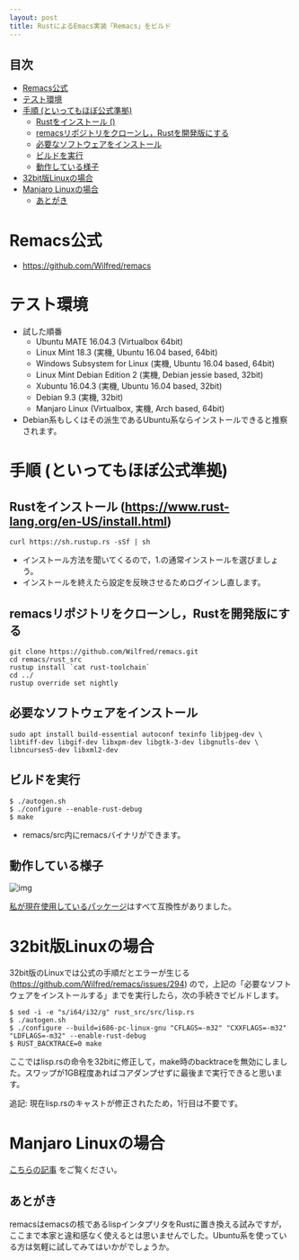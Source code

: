 ```yaml
---
layout: post
title: RustによるEmacs実装「Remacs」をビルド
---
```


<div id="table-of-contents">
<h2>目次</h2>
<div id="text-table-of-contents">
<ul>
<li><a href="#sec-1">Remacs公式</a></li>
<li><a href="#sec-2">テスト環境</a></li>
<li><a href="#sec-3">手順 (といってもほぼ公式準拠)</a>
<ul>
<li><a href="#sec-3-1">Rustをインストール ()</a></li>
<li><a href="#sec-3-2">remacsリポジトリをクローンし，Rustを開発版にする</a></li>
<li><a href="#sec-3-3">必要なソフトウェアをインストール</a></li>
<li><a href="#sec-3-4">ビルドを実行</a></li>
<li><a href="#sec-3-5">動作している様子</a></li>
</ul>
</li>
<li><a href="#sec-4">32bit版Linuxの場合</a></li>
<li><a href="#sec-5">Manjaro Linuxの場合</a>
<ul>
<li><a href="#sec-5-1">あとがき</a></li>
</ul>
</li>
</ul>
</div>
</div>

# Remacs公式<a id="sec-1" name="sec-1"></a>

-   [<https://github.com/Wilfred/remacs>](https://github.com/Wilfred/remacs)

# テスト環境<a id="sec-2" name="sec-2"></a>

-   試した順番
    -   Ubuntu MATE 16.04.3 (Virtualbox 64bit)
    -   Linux Mint 18.3 (実機, Ubuntu 16.04 based, 64bit)
    -   Windows Subsystem for Linux (実機, Ubuntu 16.04 based, 64bit)
    -   Linux Mint Debian Edition 2 (実機, Debian jessie based, 32bit)
    -   Xubuntu 16.04.3 (実機, Ubuntu 16.04 based, 32bit)
    -   Debian 9.3 (実機, 32bit)
    -   Manjaro Linux (Virtualbox, 実機, Arch based, 64bit)
-   Debian系もしくはその派生であるUbuntu系ならインストールできると推察されます。

# 手順 (といってもほぼ公式準拠)<a id="sec-3" name="sec-3"></a>

## Rustをインストール ([<https://www.rust-lang.org/en-US/install.html>](https://www.rust-lang.org/en-US/install.html))<a id="sec-3-1" name="sec-3-1"></a>

    curl https://sh.rustup.rs -sSf | sh

-   インストール方法を聞いてくるので，1.の通常インストールを選びましょう。
-   インストールを終えたら設定を反映させるためログインし直します。

## remacsリポジトリをクローンし，Rustを開発版にする<a id="sec-3-2" name="sec-3-2"></a>

    git clone https://github.com/Wilfred/remacs.git
    cd remacs/rust_src
    rustup install `cat rust-toolchain`
    cd ../
    rustup override set nightly

## 必要なソフトウェアをインストール<a id="sec-3-3" name="sec-3-3"></a>

    sudo apt install build-essential autoconf texinfo libjpeg-dev \
    libtiff-dev libgif-dev libxpm-dev libgtk-3-dev libgnutls-dev \
    libncurses5-dev libxml2-dev

## ビルドを実行<a id="sec-3-4" name="sec-3-4"></a>

    $ ./autogen.sh
    $ ./configure --enable-rust-debug
    $ make

-   remacs/src内にremacsバイナリができます。

## 動作している様子<a id="sec-3-5" name="sec-3-5"></a>

![img](01.png)

[私が現在使用しているパッケージ](https://github.com/jamcha-aa/init)はすべて互換性がありました。

# 32bit版Linuxの場合<a id="sec-4" name="sec-4"></a>

32bit版のLinuxでは公式の手順だとエラーが生じる ([<https://github.com/Wilfred/remacs/issues/294>](https://github.com/Wilfred/remacs/issues/294)) ので，上記の「必要なソフトウェアをインストールする」までを実行したら，次の手続きでビルドします。

    $ sed -i -e "s/i64/i32/g" rust_src/src/lisp.rs
    $ ./autogen.sh
    $ ./configure --build=i686-pc-linux-gnu "CFLAGS=-m32" "CXXFLAGS=-m32" "LDFLAGS=-m32" --enable-rust-debug
    $ RUST_BACKTRACE=0 make

ここではlisp.rsの命令を32bitに修正して，make時のbacktraceを無効にしました。スワップが1GB程度あればコアダンプせずに最後まで実行できると思います。

追記: 現在lisp.rsのキャストが修正されたため，1行目は不要です。

# Manjaro Linuxの場合<a id="sec-5" name="sec-5"></a>

[こちらの記事](https://jamcha-aa.github.io/2017/12/15/manjaro_remacs.html) をご覧ください。

## あとがき<a id="sec-5-1" name="sec-5-1"></a>

remacsはemacsの核であるlispインタプリタをRustに置き換える試みですが，ここまで本家と違和感なく使えるとは思いませんでした。Ubuntu系を使っている方は気軽に試してみてはいかがでしょうか。